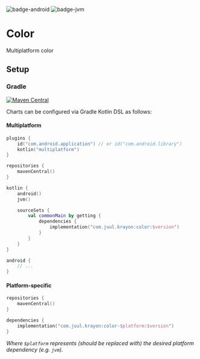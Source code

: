 ![badge-android]
![badge-jvm]

# Color

Multiplatform color

## Setup

### Gradle

[![Maven Central](https://maven-badges.herokuapp.com/maven-central/com.juul.krayon/color/badge.svg)](https://maven-badges.herokuapp.com/maven-central/com.juul.krayon/color)

Charts can be configured via Gradle Kotlin DSL as follows:

#### Multiplatform

```kotlin
plugins {
    id("com.android.application") // or id("com.android.library")
    kotlin("multiplatform")
}

repositories {
    mavenCentral()
}

kotlin {
    android()
    jvm()

    sourceSets {
        val commonMain by getting {
            dependencies {
                implementation("com.juul.krayon:color:$version")
            }
        }
    }
}

android {
    // ...
}
```

#### Platform-specific

```kotlin
repositories {
    mavenCentral()
}

dependencies {
    implementation("com.juul.krayon:color-$platform:$version")
}
```

_Where `$platform` represents (should be replaced with) the desired platform dependency (e.g. `jvm`)._

[badge-android]: http://img.shields.io/badge/platform-android-6EDB8D.svg?style=flat
[badge-ios]: http://img.shields.io/badge/platform-ios-CDCDCD.svg?style=flat
[badge-js]: http://img.shields.io/badge/platform-js-F8DB5D.svg?style=flat
[badge-jvm]: http://img.shields.io/badge/platform-jvm-DB413D.svg?style=flat
[badge-linux]: http://img.shields.io/badge/platform-linux-2D3F6C.svg?style=flat
[badge-windows]: http://img.shields.io/badge/platform-windows-4D76CD.svg?style=flat
[badge-mac]: http://img.shields.io/badge/platform-macos-111111.svg?style=flat
[badge-watchos]: http://img.shields.io/badge/platform-watchos-C0C0C0.svg?style=flat
[badge-tvos]: http://img.shields.io/badge/platform-tvos-808080.svg?style=flat
[badge-wasm]: https://img.shields.io/badge/platform-wasm-624FE8.svg?style=flat
